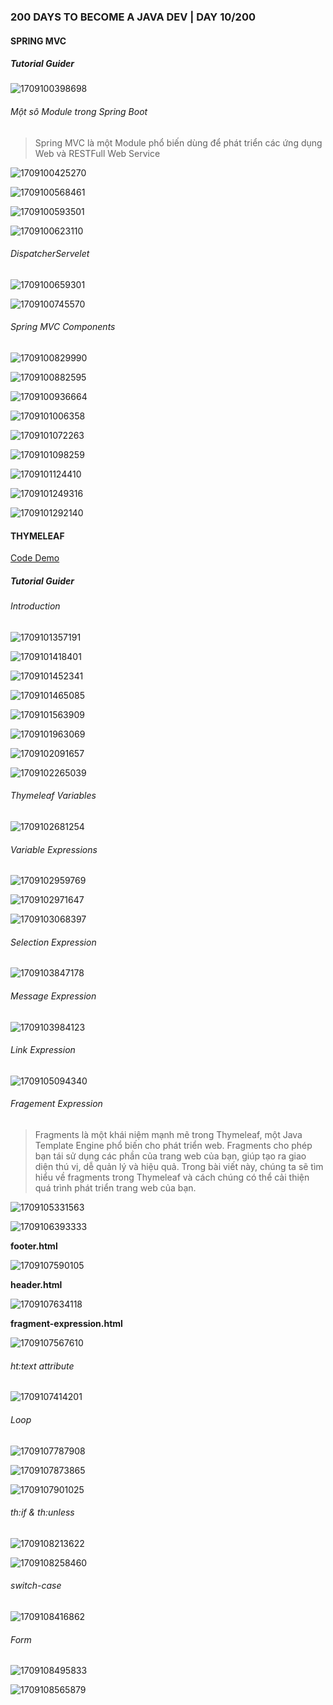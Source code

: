 ### 200 DAYS TO BECOME A JAVA DEV | DAY 10/200


#### SPRING MVC

##### Tutorial Guider

![1709100398698](image/readme/1709100398698.png)

###### Một sô Module trong Spring Boot 

>  Spring MVC là một Module phổ biến dùng để phát triển các ứng dụng Web và RESTFull Web Service

![1709100425270](image/readme/1709100425270.png)

![1709100568461](image/readme/1709100568461.png)

![1709100593501](image/readme/1709100593501.png)

![1709100623110](image/readme/1709100623110.png)

###### DispatcherServelet

![1709100659301](image/readme/1709100659301.png)

![1709100745570](image/readme/1709100745570.png)

###### Spring MVC Components

![1709100829990](image/readme/1709100829990.png)

![1709100882595](image/readme/1709100882595.png)

![1709100936664](image/readme/1709100936664.png)

![1709101006358](image/readme/1709101006358.png)

![1709101072263](image/readme/1709101072263.png)

![1709101098259](image/readme/1709101098259.png)

![1709101124410](image/readme/1709101124410.png)

![1709101249316](image/readme/1709101249316.png)

![1709101292140](image/readme/1709101292140.png)

#### THYMELEAF

[Code Demo](https://github.com/phuquocchamp/learn-thymeleaf.git)

##### Tutorial Guider

###### Introduction

![1709101357191](image/readme/1709101357191.png)

![1709101418401](image/readme/1709101418401.png)

![1709101452341](image/readme/1709101452341.png)

![1709101465085](image/readme/1709101465085.png)

![1709101563909](image/readme/1709101563909.png)

![1709101963069](image/readme/1709101963069.png)

![1709102091657](image/readme/1709102091657.png)

![1709102265039](image/readme/1709102265039.png)

###### Thymeleaf Variables

![1709102681254](image/readme/1709102681254.png)

###### Variable Expressions

![1709102959769](image/readme/1709102959769.png)

![1709102971647](image/readme/1709102971647.png)

![1709103068397](image/readme/1709103068397.png)

###### Selection Expression

![1709103847178](image/readme/1709103847178.png)

###### Message Expression

![1709103984123](image/readme/1709103984123.png)

###### Link Expression

![1709105094340](image/readme/1709105094340.png)

###### Fragement Expression

> Fragments là một khái niệm mạnh mẽ trong Thymeleaf, một Java Template Engine phổ biến cho phát triển web. Fragments cho phép bạn tái sử dụng các phần của trang web của bạn, giúp tạo ra giao diện thú vị, dễ quản lý và hiệu quả. Trong bài viết này, chúng ta sẽ tìm hiểu về fragments trong Thymeleaf và cách chúng có thể cải thiện quá trình phát triển trang web của bạn.

![1709105331563](image/readme/1709105331563.png)

![1709106393333](image/readme/1709106393333.png)

**footer.html**

![1709107590105](image/readme/1709107590105.png)

**header.html**

![1709107634118](image/readme/1709107634118.png)

**fragment-expression.html**

![1709107567610](image/readme/1709107567610.png)

###### ht:text attribute

![1709107414201](image/readme/1709107414201.png)

###### Loop

![1709107787908](image/readme/1709107787908.png)

![1709107873865](image/readme/1709107873865.png)

![1709107901025](image/readme/1709107901025.png)


###### th:if & th:unless

![1709108213622](image/readme/1709108213622.png)

![1709108258460](image/readme/1709108258460.png)

###### switch-case

![1709108416862](image/readme/1709108416862.png)

###### Form 

![1709108495833](image/readme/1709108495833.png)

![1709108565879](image/readme/1709108565879.png)
